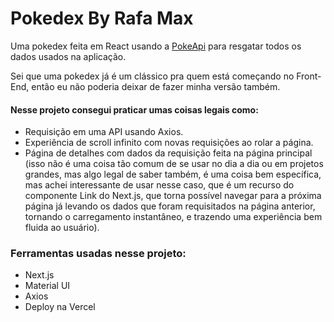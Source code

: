 # Pokedex By Rafa Max

Uma pokedex feita em React usando a [PokeApi](https://pokeapi.co/) para resgatar todos os dados usados na aplicação.

Sei que uma pokedex já é um clássico pra quem está começando no Front-End, então eu não poderia deixar de fazer minha versão também.

#### Nesse projeto consegui praticar umas coisas legais como:

- Requisição em uma API usando Axios.
- Experiência de scroll infinito com novas requisições ao rolar a página.
- Página de detalhes com dados da requisição feita na página principal (isso não é uma coisa tão comum de se usar no dia a dia ou em projetos grandes, mas algo legal de saber também, é uma coisa bem específica, mas achei interessante de usar nesse caso, que é um recurso do componente Link do Next.js, que torna possível navegar para a próxima página já levando os dados que foram requisitados na página anterior, tornando o carregamento instantâneo, e trazendo uma experiência bem fluida ao usuário).

### Ferramentas usadas nesse projeto:

- Next.js
- Material UI
- Axios
- Deploy na Vercel
